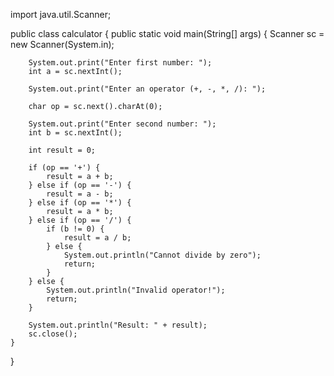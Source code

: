 import java.util.Scanner;

public class calculator {
    public static void main(String[] args) {
        Scanner sc = new Scanner(System.in);

        System.out.print("Enter first number: ");
        int a = sc.nextInt();

        System.out.print("Enter an operator (+, -, *, /): ");

        char op = sc.next().charAt(0);

        System.out.print("Enter second number: ");
        int b = sc.nextInt();

        int result = 0;

        if (op == '+') {
            result = a + b;
        } else if (op == '-') {
            result = a - b;
        } else if (op == '*') {
            result = a * b;
        } else if (op == '/') {
            if (b != 0) {
                result = a / b;
            } else {
                System.out.println("Cannot divide by zero");
                return;
            }
        } else {
            System.out.println("Invalid operator!");
            return;
        }

        System.out.println("Result: " + result);
        sc.close();
    }
}
